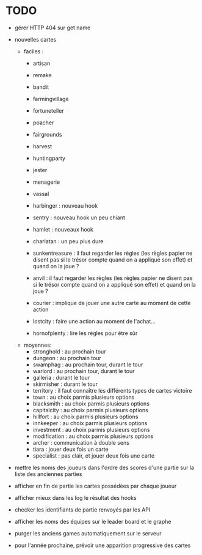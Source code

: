 
# TODO

- gérer HTTP 404 sur get name
- nouvelles cartes
  - faciles :
    - artisan
    - remake
    - bandit
    - farmingvillage
    - fortuneteller
    - poacher
    - fairgrounds
    - harvest
    - huntingparty
    - jester
    - menagerie
    - vassal

    - harbinger : nouveau hook
    - sentry : nouveau hook un peu chiant
    - hamlet : nouveaux hook
    - charlatan : un peu plus dure
    - sunkentreasure : il faut regarder les règles (les règles papier ne disent pas si le trésor compte quand on a appliqué son effet) et quand on la joue ?
    - anvil : il faut regarder les règles (les règles papier ne disent pas si le trésor compte quand on a appliqué son effet) et quand on la joue ?
    - courier : implique de jouer une autre carte au moment de cette action
    - lostcity : faire une action au moment de l'achat…
    - hornofplenty : lire les règles pour être sûr
  - moyennes:
    - stronghold : au prochain tour
    - dungeon : au prochain tour
    - swamphag : au prochain tour, durant le tour
    - warlord : au prochain tour, durant le tour
    - galleria : durant le tour
    - skirmisher : durant le tour
    - territory : il faut connaître les différents types de cartes victoire
    - town : au choix parmis plusieurs options
    - blacksmith : au choix parmis plusieurs options
    - capitalcity : au choix parmis plusieurs options
    - hillfort : au choix parmis plusieurs options
    - innkeeper : au choix parmis plusieurs options
    - investment : au choix parmis plusieurs options
    - modification : au choix parmis plusieurs options
    - archer : communication à double sens
    - tiara : jouer deux fois un carte
    - specialist : pas clair, et jouer deux fois une carte

- mettre les noms des joueurs dans l'ordre des scores d'une partie sur la liste des anciennes parties
- afficher en fin de partie les cartes possédées par chaque joueur
- afficher mieux dans les log le résultat des hooks
- checker les identifiants de partie renvoyés par les API
- afficher les noms des équipes sur le leader board et le graphe
- purger les anciens games automatiquement sur le serveur
- pour l'année prochaine, prévoir une apparition progressive des cartes
